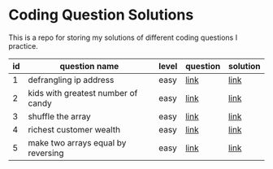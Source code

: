 # Coding Question Solutions

This is a repo for storing my solutions of 
different coding questions I practice.

 id | question name                     | level | question    | solution
--- | --- | --- | --- | ---
1   | defrangling ip address            | easy  | [link](https://leetcode.com/problems/defanging-an-ip-address/)    | [link](./leetcode/defrangling-ip.py)
2   | kids with greatest number of candy| easy  | [link](https://leetcode.com/problems/kids-with-the-greatest-number-of-candies/) | [link](./leetcode/kids-largest-no-of-candy.py)
3   | shuffle the array                 | easy | [link](https://leetcode.com/problems/shuffle-the-array/) | [link](./leetcode/shuffle-the-array.py)
4 | richest customer wealth | easy | [link](https://leetcode.com/problems/richest-customer-wealth/) | [link](./leetcode\richest-customer-wealth.py)
5 | make two arrays equal by reversing | easy | [link](https://leetcode.com/problems/make-two-arrays-equal-by-reversing-sub-arrays) | [link](./leetcode/make-two-arrays-equal-by-reversing-sub-arrays.py)